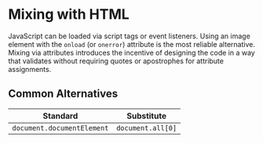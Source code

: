 # Mixing with HTML
JavaScript can be loaded via script tags or event listeners. Using an image element with the `onload` (or `onerror`) attribute is the most reliable alternative.  
Mixing via attributes introduces the incentive of designing the code in a way that validates without requiring quotes or apostrophes for attribute assignments.  
## Common Alternatives
Standard | Substitute
------ | ----------
`document.documentElement` | `document.all[0]`
